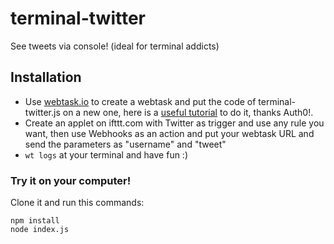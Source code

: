 # terminal-twitter
See tweets via console! (ideal for terminal addicts)

## Installation
- Use [webtask.io](https://webtask.io) to create a webtask and put the code of terminal-twitter.js on a new one, here is a [useful tutorial](https://auth0.com/blog/if-this-then-node-dot-js-extending-ifttt-with-webtask-dot-io/) to do it, thanks Auth0!.
- Create an applet on ifttt.com with Twitter as trigger and use any rule you want, then use Webhooks as an action and put your webtask URL and send the parameters as "username" and "tweet" 
- `wt logs` at your terminal and have fun :)

### Try it on your computer!
Clone it and run this commands:

    npm install
    node index.js
